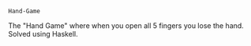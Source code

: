 `Hand-Game`

The "Hand Game" where when you open all 5 fingers you lose the hand. Solved using Haskell.